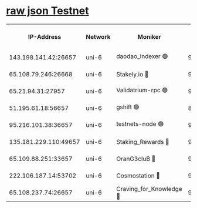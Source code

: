 [raw json Testnet](https://rpc-check.junot.stavr.tech/junot/rpc-junot-result.json)
=


<table><tr><th>IP-Address</th><th>Network</th><th>Moniker</th><th>Latest Block Height</th><th>Earliest Block Height</th><th>Catching Up</th><th>Tx Index</th><th>Voting Power</th><th>Scan Time</th></tr><tr><td>143.198.141.42:26657</td><td>uni-6</td><td>daodao_indexer 🟢</td><td>9111561</td><td>1</td><td>False</td><td>off</td><td>0</td><td>2024-03-22T07:07:38.650970392UTC</td></tr><tr><td>65.108.79.246:26668</td><td>uni-6</td><td>Stakely.io 🔴</td><td>9111554</td><td>1570872</td><td>False</td><td>on</td><td>11</td><td>2024-03-22T07:07:20.937652319UTC</td></tr><tr><td>65.21.94.31:27957</td><td>uni-6</td><td>Validatrium-rpc 🟢</td><td>9111552</td><td>2943363</td><td>False</td><td>on</td><td>0</td><td>2024-03-22T07:07:16.555423094UTC</td></tr><tr><td>51.195.61.18:56657</td><td>uni-6</td><td>gshift 🟢</td><td>8559900</td><td>7691417</td><td>False</td><td>on</td><td>0</td><td>2024-03-22T07:07:02.661892948UTC</td></tr><tr><td>95.216.101.38:36657</td><td>uni-6</td><td>testnets-node 🟢</td><td>9111555</td><td>8116304</td><td>False</td><td>on</td><td>0</td><td>2024-03-22T07:07:23.293906766UTC</td></tr><tr><td>135.181.229.110:49657</td><td>uni-6</td><td>Staking_Rewards 🔴</td><td>9111564</td><td>8388763</td><td>False</td><td>on</td><td>1008</td><td>2024-03-22T07:07:45.389231953UTC</td></tr><tr><td>65.109.88.251:33657</td><td>uni-6</td><td>OranG3cluB 🔴</td><td>9111563</td><td>8418953</td><td>False</td><td>on</td><td>11</td><td>2024-03-22T07:07:43.040508971UTC</td></tr><tr><td>222.106.187.14:53702</td><td>uni-6</td><td>Cosmostation 🔴</td><td>9111550</td><td>9017363</td><td>False</td><td>on</td><td>109013</td><td>2024-03-22T07:07:14.209971194UTC</td></tr><tr><td>65.108.237.74:26657</td><td>uni-6</td><td>Craving_for_Knowledge 🔴</td><td>9111559</td><td>9080155</td><td>False</td><td>on</td><td>9004</td><td>2024-03-22T07:07:33.756071247UTC</td></tr></table>